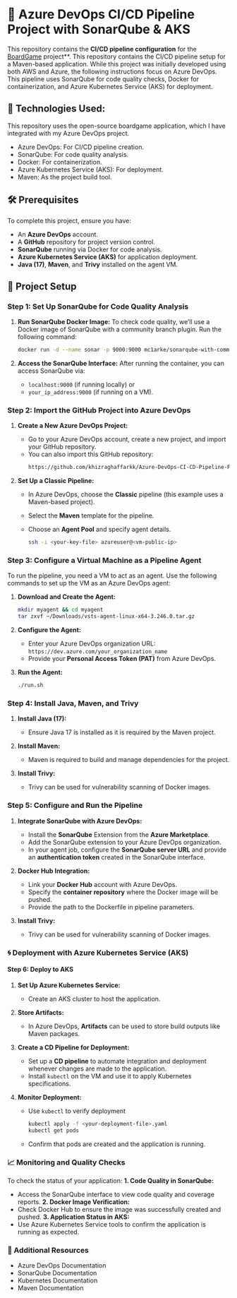 # 🐳 Azure DevOps CI/CD Pipeline Project with SonarQube & AKS

This repository contains the **CI/CD pipeline configuration** for the [BoardGame](https://github.com/jaiswaladi246/Boardgame/tree/main) project**. This repository contains the CI/CD pipeline setup for a Maven-based application. While this project was initially developed using both AWS and Azure, the following instructions focus on Azure DevOps. This pipeline uses SonarQube for code quality checks, Docker for containerization, and Azure Kubernetes Service (AKS) for deployment.


## 📂 Technologies Used:

This repository uses the open-source boardgame application, which I have integrated with my Azure DevOps project. 
- Azure DevOps: For CI/CD pipeline creation.
- SonarQube: For code quality analysis.
- Docker: For containerization.
- Azure Kubernetes Service (AKS): For deployment.
- Maven: As the project build tool.


## 🛠️ Prerequisites
To complete this project, ensure you have:

- An **Azure DevOps** account.
- A **GitHub** repository for project version control.
- **SonarQube** running via Docker for code analysis.
- **Azure Kubernetes Service (AKS)** for application deployment.
- **Java (17)**, **Maven**, and **Trivy** installed on the agent VM.


## 🚀 Project Setup

### Step 1: Set Up SonarQube for Code Quality Analysis

1. **Run SonarQube Docker Image:** To check code quality, we’ll use a Docker image of SonarQube with a community branch plugin. Run the following command:
   ```bash
   docker run -d --name sonar -p 9000:9000 mc1arke/sonarqube-with-community-branch-plugin
   ```

2. **Access the SonarQube Interface:** After running the container, you can access SonarQube via:
    - `localhost:9000` (if running locally) or
    - `your_ip_address:9000` (if running on a VM).

### Step 2: Import the GitHub Project into Azure DevOps

1. **Create a New Azure DevOps Project:**
   - Go to your Azure DevOps account, create a new project, and import your GitHub repository.
   - You can also import this GitHub repository:
     ```bash
     https://github.com/khizraghaffarkk/Azure-DevOps-CI-CD-Pipeline-Project-with-SonarQube-and-AKS.git
     ```

2. **Set Up a Classic Pipeline:**
   - In Azure DevOps, choose the **Classic** pipeline (this example uses a Maven-based project).
   - Select the **Maven** template for the pipeline.
   - Choose an **Agent Pool** and specify agent details.


     ```bash
     ssh -i <your-key-file> azureuser@<vm-public-ip>
     ```

### Step 3: Configure a Virtual Machine as a Pipeline Agent
To run the pipeline, you need a VM to act as an agent. Use the following commands to set up the VM as an Azure DevOps agent:

1. **Download and Create the Agent:**
     ```bash
     mkdir myagent && cd myagent
     tar zxvf ~/Downloads/vsts-agent-linux-x64-3.246.0.tar.gz
     ```
2. **Configure the Agent:**
   - Enter your Azure DevOps organization URL:
      `https://dev.azure.com/your_organization_name`
   - Provide your **Personal Access Token (PAT)** from Azure DevOps.

3. **Run the Agent:**
     ```bash
     ./run.sh
     ```
### Step 4: Install Java, Maven, and Trivy

1. **Install Java (17):**
   - Ensure Java 17 is installed as it is required by the Maven project.

2. **Install Maven:**
   - Maven is required to build and manage dependencies for the project.

3. **Install Trivy:**
   - Trivy can be used for vulnerability scanning of Docker images.

### Step 5: Configure and Run the Pipeline

1. **Integrate SonarQube with Azure DevOps:**
   - Install the **SonarQube** Extension from the **Azure Marketplace**.
   - Add the SonarQube extension to your Azure DevOps organization.
   - In your agent job, configure the **SonarQube server URL** and provide an **authentication token** created in the SonarQube interface.
     
2. **Docker Hub Integration:**
   - Link your **Docker Hub** account with Azure DevOps.
   - Specify the **container repository** where the Docker image will be pushed.
   - Provide the path to the Dockerfile in pipeline parameters.

3. **Install Trivy:**
   - Trivy can be used for vulnerability scanning of Docker images.


### 🌀 Deployment with Azure Kubernetes Service (AKS)
#### Step 6: Deploy to AKS
1. **Set Up Azure Kubernetes Service:**
   - Create an AKS cluster to host the application.

2. **Store Artifacts:**
   - In Azure DevOps, **Artifacts** can be used to store build outputs like Maven packages.

3. **Create a CD Pipeline for Deployment:**
   - Set up a **CD pipeline** to automate integration and deployment whenever changes are made to the application.
   - Install `kubectl` on the VM and use it to apply Kubernetes specifications.

4. **Monitor Deployment:**
   - Use `kubectl` to verify deployment
     ```bash
     kubectl apply -f <your-deployment-file>.yaml
     kubectl get pods
     ```
   - Confirm that pods are created and the application is running.

### 📈  Monitoring and Quality Checks
To check the status of your application:
**1. Code Quality in SonarQube:**
   - Access the SonarQube interface to view code quality and coverage reports.
**2. Docker Image Verification:**
   - Check Docker Hub to ensure the image was successfully created and pushed.
**3. Application Status in AKS:**
   - Use Azure Kubernetes Service tools to confirm the application is running as expected.  

### 🤖 Additional Resources
- Azure DevOps Documentation 
- SonarQube Documentation
- Kubernetes Documentation
- Maven Documentation
